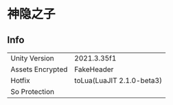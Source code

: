 # 神隐之子

## Info

| | |
| - | - |
| Unity Version | 2021.3.35f1 |
| Assets Encrypted | FakeHeader |
| Hotfix | toLua(LuaJIT 2.1.0-beta3) |
| So Protection | |